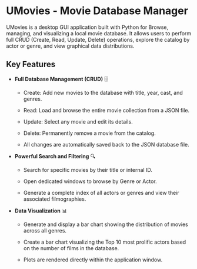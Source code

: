 # UMovies - Movie Database Manager
UMovies is a desktop GUI application built with Python for Browse, managing, and visualizing a local movie database. It allows users to perform full CRUD (Create, Read, Update, Delete) operations, explore the catalog by actor or genre, and view graphical data distributions.

## Key Features
* **Full Database Management (CRUD)** 🗄️

    * Create: Add new movies to the database with title, year, cast, and genres.

    * Read: Load and browse the entire movie collection from a JSON file.

    * Update: Select any movie and edit its details.

    * Delete: Permanently remove a movie from the catalog.

    * All changes are automatically saved back to the JSON database file.

* **Powerful Search and Filtering** 🔍

    * Search for specific movies by their title or internal ID.

    * Open dedicated windows to browse by Genre or Actor.

    * Generate a complete index of all actors or genres and view their associated filmographies.

* **Data Visualization** 📊

    * Generate and display a bar chart showing the distribution of movies across all genres.

    * Create a bar chart visualizing the Top 10 most prolific actors based on the number of films in the database.

    * Plots are rendered directly within the application window.

